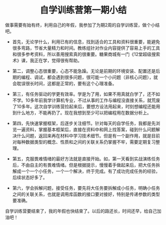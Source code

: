 ﻿# **<center>自学训练营第一期小结</center>**
做事需要有始有终，利用自己的年假，我参加了为期2周的自学训练营，做个小结吧。

* 首先，无论学什么，利用已有的信息，找到适合的工具和资料很重要，能避免很多弯路，节省大量精力和时间。教练组针对作业内容提供了容易上手的工具和很多参考资料，所以善用搜索真的很重要。糖果商城有一门《12堂超级搜索术》课，我正在学，觉得很有帮助。

* 第二，调整心态很重要，心态不能急躁。无论是前期的环境安装、配置还是后期的编程、调试，都会遇到很多问题，很可能一个小问题（非核心问题），就会耽误很长时间，这都是正常的，要有这个心理准备。

* 第三，有任务驱动的学更有效率。学是为了用，如果不用真就白学了，还不如不学。10多年前我学计算机专业，不过从事的工作与编程没直接关系，就荒废了10多年。这次自学训练营捡起来后，要想方设法用起来，时刻想编程还能用到什么地方，不能再扔了。现在我想到至少可以把编程用在数据分析上。

* 第四，先快速掌握框架，后逐步关注细节。针对每天的自学任务，我都是先浏览一遍资料，掌握基本框架后，直接在资料中和网上找答案，碰到什么问题解决什么问题，返回来再在材料中学习技术细节。但是有一个副作用，就是目前对每种数据类型的概念、性质和之间的关联关系仍掌握不牢，需要定期复习整理。

* 第五，克服畏难情绪的最好方法就是直接开始。如，第一天看到实战演练任务后，不由自主的有畏难情绪。但是根据提示，慢慢着手做起来后，把大任务拆解成一个一个小任务，一个一个解决，终于完成。有了成功完成任务的经验，后续状态好多了。

* 第六，学会拆解问题，接受任务，要先将大任务要拆解成小任务，明确小任务之间的关联关系，也就是调用库函数的接口要对接好，特别是传递参数的类型要准确。

自学训练营要结束了，我的年假也快结束了。以后的路还长，时间还早，给自己加油吧！